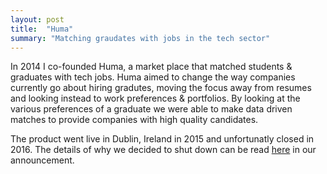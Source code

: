 ```yaml
---
layout: post
title:  "Huma"
summary: "Matching graudates with jobs in the tech sector"
---
```


In 2014 I co-founded Huma, a market place that matched students & graduates with
tech jobs. Huma aimed to change the way companies currently go about hiring gradutes,
moving the focus away from resumes and looking instead to work preferences &
portfolios. By looking at the various preferences of a graduate we were able to
make data driven matches to provide companies with high quality candidates.

The product went live in Dublin, Ireland in 2015 and unfortunatly closed in
2016. The details of why we decided to shut down can be read [here](https://medium.com/@kevinholler/huma-is-shutting-down-a732db5c3ff0) in our announcement.
